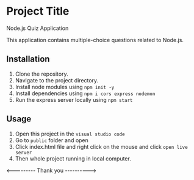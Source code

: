 # Project Title
Node.js Quiz Application

This application contains multiple-choice questions related to Node.js.

## Installation

1. Clone the repository.
2. Navigate to the project directory.
3. Install node modules using `npm init -y`
4. Install dependencies using `npm i cors express nodemon`
5. Run the express server locally using `npm start`


## Usage

1. Open this project in the `visual studio code`
2. Go to `public` folder and open
3. Click index.html file and right click on the mouse and click `open live server`
4. Then whole project running in local computer.

<---------   Thank you   ---------->
